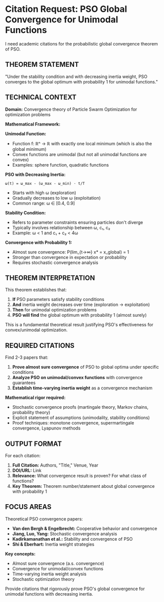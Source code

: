 # Citation Request: PSO Global Convergence for Unimodal Functions

I need academic citations for the probabilistic global convergence theorem of PSO.

## THEOREM STATEMENT

"Under the stability condition and with decreasing inertia weight, PSO converges to the global optimum with probability 1 for unimodal functions."

## TECHNICAL CONTEXT

**Domain:** Convergence theory of Particle Swarm Optimization for optimization problems

**Mathematical Framework:**

**Unimodal Function:**
- Function f: ℝⁿ → ℝ with exactly one local minimum (which is also the global minimum)
- Convex functions are unimodal (but not all unimodal functions are convex)
- Examples: sphere function, quadratic functions

**PSO with Decreasing Inertia:**
```
ω(t) = ω_max - (ω_max - ω_min) · t/T
```
- Starts with high ω (exploration)
- Gradually decreases to low ω (exploitation)
- Common range: ω ∈ [0.4, 0.9]

**Stability Condition:**
- Refers to parameter constraints ensuring particles don't diverge
- Typically involves relationship between ω, c₁, c₂
- Example: ω < 1 and c₁ + c₂ < 4ω

**Convergence with Probability 1:**
- Almost sure convergence: P(lim_{t→∞} x* = x_global) = 1
- Stronger than convergence in expectation or probability
- Requires stochastic convergence analysis

## THEOREM INTERPRETATION

This theorem establishes that:
1. **If** PSO parameters satisfy stability conditions
2. **And** inertia weight decreases over time (exploration → exploitation)
3. **Then** for unimodal optimization problems
4. **PSO will find** the global optimum with probability 1 (almost surely)

This is a fundamental theoretical result justifying PSO's effectiveness for convex/unimodal optimization.

## REQUIRED CITATIONS

Find 2-3 papers that:

1. **Prove almost sure convergence** of PSO to global optima under specific conditions
2. **Analyze PSO on unimodal/convex functions** with convergence guarantees
3. **Establish time-varying inertia weight** as a convergence mechanism

**Mathematical rigor required:**
- Stochastic convergence proofs (martingale theory, Markov chains, probability theory)
- Explicit statement of assumptions (unimodality, stability conditions)
- Proof techniques: monotone convergence, supermartingale convergence, Lyapunov methods

## OUTPUT FORMAT

For each citation:

1. **Full Citation:** Authors, "Title," Venue, Year
2. **DOI/URL:** Link
3. **Relevance:** What convergence result is proven? For what class of functions?
4. **Key Theorem:** Theorem number/statement about global convergence with probability 1

## FOCUS AREAS

Theoretical PSO convergence papers:
- **Van den Bergh & Engelbrecht:** Cooperative behavior and convergence
- **Jiang, Luo, Yang:** Stochastic convergence analysis
- **Kadirkamanathan et al.:** Stability and convergence of PSO
- **Shi & Eberhart:** Inertia weight strategies

**Key concepts:**
- Almost sure convergence (a.s. convergence)
- Convergence for unimodal/convex functions
- Time-varying inertia weight analysis
- Stochastic optimization theory

Provide citations that rigorously prove PSO's global convergence for unimodal functions with decreasing inertia.
